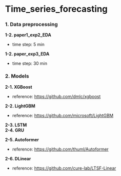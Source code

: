 # Time_series_forecasting

### 1. Data preprocessing
**1-2. paper1_exp2_EDA**
- time step: 5 min

**1-2. paper_exp3_EDA**
- time step: 30 min

### 2. Models
**2-1. XGBoost**
- reference: https://github.com/dmlc/xgboost

**2-2. LightGBM**
- reference: https://github.com/microsoft/LightGBM

**2-3. LSTM**
<br>
**2-4. GRU**
<br>

**2-5. Autoformer**
- reference: https://github.com/thuml/Autoformer

**2-6. DLinear**
- reference: https://github.com/cure-lab/LTSF-Linear
